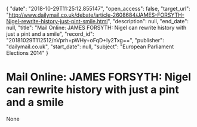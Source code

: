 {
  "date": "2018-10-29T11:25:12.855147", 
  "open_access": false, 
  "target_url": "http://www.dailymail.co.uk/debate/article-2608684/JAMES-FORSYTH-Nigel-rewrite-history-just-pint-smile.html", 
  "description": null, 
  "end_date": null, 
  "title": "Mail Online: JAMES FORSYTH: Nigel can rewrite history with just a pint and a smile", 
  "record_id": "20181029T112512/nVprh+pWHy+oFqD+Iy2Txg==", 
  "publisher": "dailymail.co.uk", 
  "start_date": null, 
  "subject": "European Parliament Elections 2014"
}

# Mail Online: JAMES FORSYTH: Nigel can rewrite history with just a pint and a smile

None
